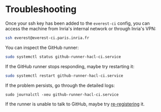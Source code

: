 # Troubleshooting

Once your ssh key has been added to the `everest-ci` config, you can access the
machine from Inria's internal network or through Inria's VPN:

```bash
ssh everest@everest-ci.paris.inria.fr
```

You can inspect the GitHub runner:

```bash
sudo systemctl status github-runner-hacl-ci.service
```

If the GitHub runner stops responding, maybe try restarting it:

```bash
sudo systemctl restart github-runner-hacl-ci.service
```

If the problem persists, go through the detailed logs:

```bahs
sudo journalctl -xeu github-runner-hacl-ci.service
```

If the runner is unable to talk to GitHub, maybe try
[re-registering](./registration.md) it.
